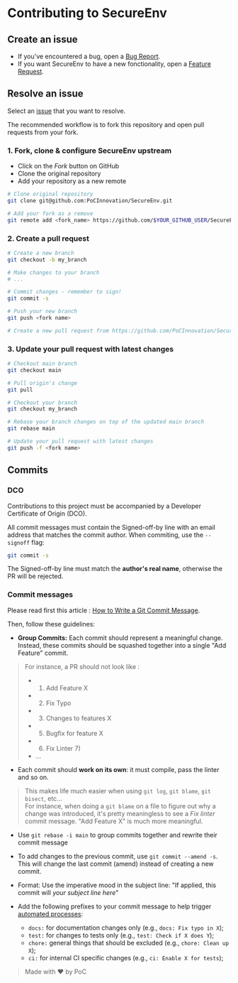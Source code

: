# Contributing to SecureEnv

## Create an issue

- If you've encountered a bug, open a [Bug Report](https://github.com/PoCInnovation/SecureEnv/issues/new?assignees=&labels=&template=bug_report.md&title=).
- If you want SecureEnv to have a new fonctionality, open a [Feature Request](https://github.com/PoCInnovation/SecureEnv/issues/new?assignees=&labels=&template=feature_request.md&title=).

## Resolve an issue

Select an [issue](https://github.com/PoCInnovation/SecureEnv/issues) that you want to resolve.

The recommended workflow is to fork this repository and open pull requests from your fork.

### 1. Fork, clone & configure SecureEnv upstream

- Click on the _Fork_ button on GitHub
- Clone the original repository
- Add your repository as a new remote

```sh
# Clone original repository
git clone git@github.com:PoCInnovation/SecureEnv.git

# Add your fork as a remove
git remote add <fork_name> https://github.com/$YOUR_GITHUB_USER/SecureEnv.git
```

### 2. Create a pull request

```sh
# Create a new branch
git checkout -b my_branch

# Make changes to your branch
# ...

# Commit changes - remember to sign!
git commit -s

# Push your new branch
git push <fork name>

# Create a new pull request from https://github.com/PoCInnovation/SecureEnv/pulls
```

### 3. Update your pull request with latest changes

```sh
# Checkout main branch
git checkout main

# Pull origin's change
git pull

# Checkout your branch
git checkout my_branch

# Rebase your branch changes on top of the updated main branch
git rebase main

# Update your pull request with latest changes
git push -f <fork name>
```

## Commits

### DCO

Contributions to this project must be accompanied by a Developer Certificate of
Origin (DCO).

All commit messages must contain the Signed-off-by line with an email address that matches the commit author. When commiting, use the `--signoff` flag:

```sh
git commit -s
```

The Signed-off-by line must match the **author's real name**, otherwise the PR will be rejected.

### Commit messages

Please read first this article : [How to Write a Git Commit Message](https://chris.beams.io/posts/git-commit/).

Then, follow these guidelines:

- **Group Commits:** Each commit should represent a meaningful change. Instead, these commits should be squashed together into a single "Add Feature" commit.
> For instance, a PR should not look like :
> - 1) Add Feature X
> - 2) Fix Typo
> - 3) Changes to features X
> - 5) Bugfix for feature X
> - 6) Fix Linter 7)
> - ...

- Each commit should **work on its own**: it must compile, pass the linter and so on.
> This makes life much easier when using `git log`, `git blame`, `git bisect`, etc...\
> For instance, when doing a `git blame` on a file to figure out why a change was introduced, it's pretty meaningless to see a _Fix linter_ commit message. "Add Feature X" is much more meaningful.

- Use `git rebase -i main` to group commits together and rewrite their commit message

- To add changes to the previous commit, use `git commit --amend -s`. This will change the last commit (amend) instead of creating a new commit.

- Format: Use the imperative mood in the subject line: "If applied, this commit
  will _your subject line here_"

- Add the following prefixes to your commit message to help trigger [automated processes](https://www.conventionalcommits.org):
  - `docs:` for documentation changes only (e.g., `docs: Fix typo in X`);
  - `test:` for changes to tests only (e.g., `test: Check if X does Y`);
  - `chore:` general things that should be excluded (e.g., `chore: Clean up X`);
  - `ci:` for internal CI specific changes (e.g., `ci: Enable X for tests`);

> Made with :heart: by PoC